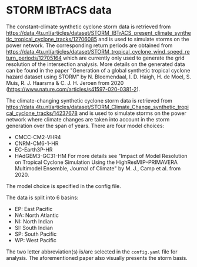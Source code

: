 # STORM IBTrACS data

The constant-climate synthetic cyclone storm data is retrieved from https://data.4tu.nl/articles/dataset/STORM_IBTrACS_present_climate_synthetic_tropical_cyclone_tracks/12706085 and is used to simulate storms on the power network. The corresponding return periods are obtained from https://data.4tu.nl/articles/dataset/STORM_tropical_cyclone_wind_speed_return_periods/12705164 which are currently only used to generate the grid resolution of the intersection analysis. More details on the generated data can be found in the paper "Generation of a global synthetic tropical cyclone hazard dataset using STORM" by N. Bloemendaal, I. D. Haigh, H. de Moel, S. Muis, R. J. Haarsma & C. J. H. Jeroen from 2020 (https://www.nature.com/articles/s41597-020-0381-2).

The climate-changing synthetic cyclone storm data is retrieved from https://data.4tu.nl/articles/dataset/STORM_Climate_Change_synthetic_tropical_cyclone_tracks/14237678 and is used to simulate storms on the power network where climate changes are taken into account in the storm generation over the span of years. There are four model choices:
 - CMCC-CM2-VHR4
 - CNRM-CM6-1-HR
 - EC-Earth3P-HR
 - HAdGEM3-GC31-HM
For more details see "Impact of Model Resolution on Tropical Cyclone Simulation Using the HighResMIP–PRIMAVERA Multimodel Ensemble, Journal of Climate" by M. J., Camp et al. from 2020.

The model choice is specified in the config file.

The data is split into 6 basins:
 - EP: East Pacific
 - NA: North Atlantic
 - NI: North Indian
 - SI: South Indian
 - SP: South Pacific
 - WP: West Pacific

The two letter abbreviation(s) is/are selected in the `config.yaml` file for analysis. The aforementioned paper also visually presents the storm basis.
